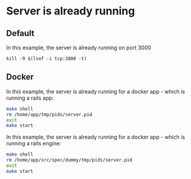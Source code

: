 # Server is already running

## Default
In this example, the server is already running on port 3000

```
kill -9 $(lsof -i tcp:3000 -t)
```


## Docker
In this example, the server is already running for a docker app - which is running a rails app:

```bash
make shell
rm /home/app/tmp/pids/server.pid
exit
make start
```

In this example, the server is already running for a docker app - which is running a rails engine:

```bash
make shell
rm /home/app/src/spec/dummy/tmp/pids/server.pid
exit
make start
```
